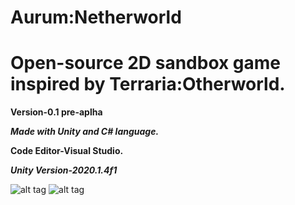 # Aurum:Netherworld

# Open-source 2D sandbox game inspired by Terraria:Otherworld.
 
 **Version-0.1 pre-aplha**
 
 ***Made with Unity and C# language.***
 
 **Code Editor-Visual Studio.**
 
***Unity Version-2020.1.4f1***
 
 ![alt tag](https://sun9-64.userapi.com/cp6YUV-Q4AGp1zbZxs2Ac3s7pJXcWdmy1bGBiA/AmONbSVNJsw.jpg "Main menu")​
 ![alt tag](https://sun9-23.userapi.com/impf/g_vU-Tu7l3mPf3FV_KPe4pAT2xJRI9Ce40HU0A/JhuARDUtOqg.jpg?size=1280x630&quality=96&sign=088513914f970717acb57bd918366c9c "Screenshot")​
